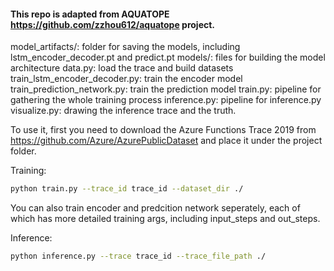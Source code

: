 #### This repo is adapted from AQUATOPE https://github.com/zzhou612/aquatope project.

model_artifacts/: folder for saving the models, including lstm_encoder_decoder.pt and predict.pt
models/: files for building the model architecture
data.py: load the trace and build datasets
train_lstm_encoder_decoder.py: train the encoder model
train_prediction_network.py: train the prediction model
train.py: pipeline for gathering the whole training process
inference.py: pipeline for inference.py
visualize.py: drawing the inference trace and the truth.

To use it, first you need to download the Azure Functions Trace 2019 from https://github.com/Azure/AzurePublicDataset and place it under the project folder.

Training: 
```bash
python train.py --trace_id trace_id --dataset_dir ./
```
You can also train encoder and predcition network seperately, each of which has more detailed training args, including input_steps and out_steps.

Inference: 
```bash
python inference.py --trace trace_id --trace_file_path ./
```